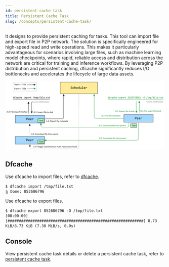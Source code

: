 ```yaml
---
id: persistent-cache-task
title: Persistent Cache Task
slug: /concepts/persistent-cache-task/
---
```


It designs to provide persistent caching for tasks. This tool can import file and export file in P2P network. The solution is specifically engineered for high-speed read and write operations. This makes it particularly advantageous for scenarios involving large files, such as machine learning model checkpoints, where rapid, reliable access and distribution across the network are critical for training and inference workflows. By leveraging P2P distribution and persistent caching, dfcache significantly reduces I/O bottlenecks and accelerates the lifecycle of large data assets.

![persistent-cache-task-architecture](./../resource/concepts/persistent-cache-task/persistent-cache-task-architecture.png)

## Dfcache

Use dfcache to import files, refer to [dfcache](../reference/commands/client/dfcache.md).

```shell
$ dfcache import /tmp/file.txt
⣷ Done: 852606796
```

Use dfcache to export files.

```shell
$ dfcache export 852606796 -O /tmp/file.txt
[00:00:00] [############################################################] 8.73 KiB/8.73 KiB (7.30 MiB/s, 0.0s)
```

## Console

View persistent cache task details or delete a persistent cache task, refer to [persistent cache task](../advanced-guides/web-console/resource/persistent-cache-task.md).
